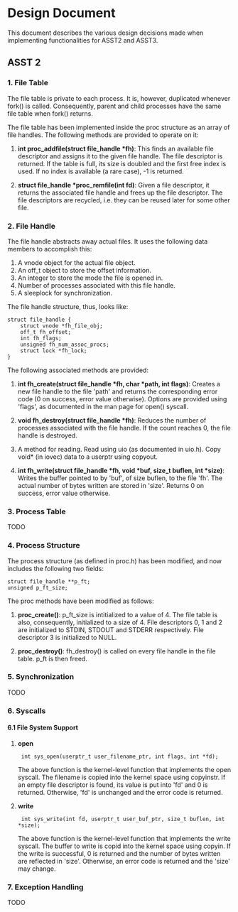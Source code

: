 # Design Document

This document describes the various design decisions made when implementing functionalities for ASST2 and ASST3.

## ASST 2

### 1. File Table

The file table is private to each process. It is, however, duplicated whenever fork() is called. Consequently, parent and child processes have the same file table when fork() returns.

The file table has been implemented inside the proc structure as an array of file handles. The following methods are provided to operate on it:

1. __int proc_addfile(struct file_handle *fh)__: This finds an available file descriptor and assigns it to the given file handle. The file descriptor is returned. If the table is full, its size is doubled and the first free index is used. If no index is available (a rare case), -1 is returned.

1. __struct file_handle *proc_remfile(int fd)__: Given a file descriptor, it returns the associated file handle and frees up the file descriptor. The file descriptors are recycled, i.e. they can be reused later for some other file.

### 2. File Handle

The file handle abstracts away actual files. It uses the following data members to accomplish this:

1. A vnode object for the actual file object.
1. An off_t object to store the offset information.
1. An integer to store the mode the file is opened in.
1. Number of processes associated with this file handle.
1. A sleeplock for synchronization.

The file handle structure, thus, looks like:

    struct file_handle {
        struct vnode *fh_file_obj;
        off_t fh_offset;
        int fh_flags;
        unsigned fh_num_assoc_procs;
        struct lock *fh_lock;
    }

The following associated methods are provided:

1. __int fh_create(struct file_handle *fh, char *path, int flags)__: Creates a new file handle to the file 'path' and returns the corresponding error code (0 on success, error value otherwise). Options are provided using 'flags', as documented in the man page for open() syscall.

1. __void fh_destroy(struct file_handle *fh)__: Reduces the number of processes associated with the file handle. If the count reaches 0, the file handle is destroyed.

1. A method for reading. Read using uio (as documented in uio.h). Copy void* (in iovec) data to a userptr using copyout.

1. __int fh_write(struct file_handle *fh, void *buf, size_t buflen, int *size)__: Writes the buffer pointed to by 'buf', of size buflen, to the file 'fh'. The actual number of bytes written are stored in 'size'. Returns 0 on success, error value otherwise.

### 3. Process Table

TODO

### 4. Process Structure

The process structure (as defined in proc.h) has been modified, and now includes the following two fields:

    struct file_handle **p_ft;
    unsigned p_ft_size;

The proc methods have been modified as follows:

1. __proc_create()__: p_ft_size is intitialized to a value of 4. The file table is also, consequently, initialized to a size of 4. File descriptors 0, 1 and 2 are initialized to STDIN, STDOUT and STDERR respectively. File descriptor 3 is initialized to NULL.

2. __proc_destroy()__: fh_destroy() is called on every file handle in the file table. p_ft is then freed.

### 5. Synchronization

TODO

### 6. Syscalls

#### 6.1 File System Support

1. __open__

        int sys_open(userptr_t user_filename_ptr, int flags, int *fd);

    The above function is the kernel-level function that implements the open syscall. The filename is copied into the kernel space using copyinstr. If an empty file descriptor is found, its value is put into 'fd' and 0 is returned. Otherwise, 'fd' is unchanged and the error code is returned.

1. __write__

        int sys_write(int fd, userptr_t user_buf_ptr, size_t buflen, int *size);

    The above function is the kernel-level function that implements the write syscall. The buffer to write is copid into the kernel space using copyin. If the write is successful, 0 is returned and the number of bytes written are reflected in 'size'. Otherwise, an error code is returned and the 'size' may change.

### 7. Exception Handling

TODO
